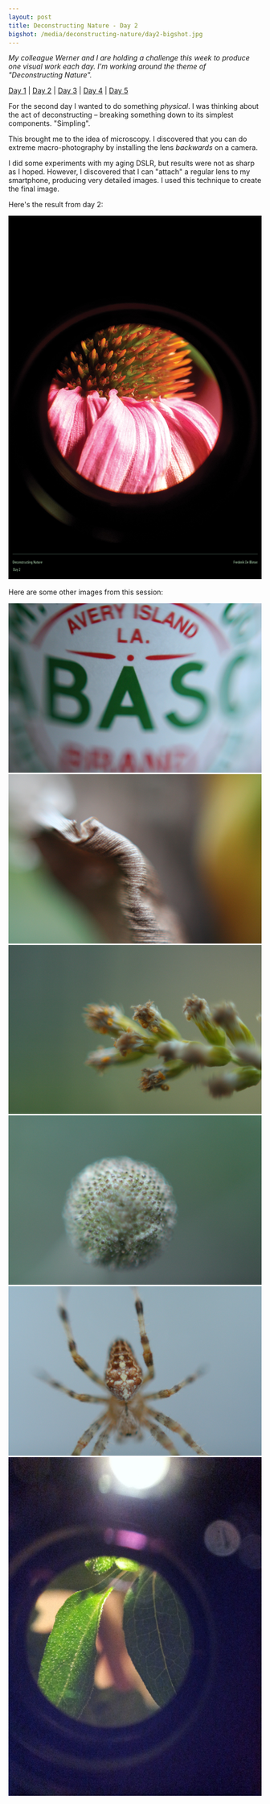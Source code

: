 ```yaml
---
layout: post
title: Deconstructing Nature - Day 2
bigshot: /media/deconstructing-nature/day2-bigshot.jpg
---
```

*My colleague Werner and I are holding a challenge this week to produce one visual work each day. I'm working around the theme of "Deconstructing Nature".*

[Day 1](/2012/09/04/deconstructing-nature-day-1) | [Day 2](/2012/09/05/deconstructing-nature-day-2) | [Day 3](/2012/09/06/deconstructing-nature-day-3) | [Day 4](/2012/09/07/deconstructing-nature-day-4) | [Day 5](/2012/09/08/deconstructing-nature-day-5)

For the second day I wanted to do something *physical*. I was thinking about the act of deconstructing – breaking something down to its simplest components. "Simpling".

This brought me to the idea of microscopy. I discovered that you can do extreme macro-photography by installing the lens *backwards* on a camera.

I did some experiments with my aging DSLR, but results were not as sharp as I hoped. However, I discovered that I can "attach" a regular lens to my smartphone, producing very detailed images. I used this technique to create the final image.

Here's the result from day 2:

![Deconstructing Nature: Final Work Day #2](/media/deconstructing-nature/day2-final.jpg)

Here are some other images from this session:

![Other experiment](/media/deconstructing-nature/day2-experiment1.jpg)
![Other experiment](/media/deconstructing-nature/day2-experiment2.jpg)
![Other experiment](/media/deconstructing-nature/day2-experiment3.jpg)
![Other experiment](/media/deconstructing-nature/day2-experiment4.jpg)
![Other experiment](/media/deconstructing-nature/day2-experiment5.jpg)
![Other experiment](/media/deconstructing-nature/day2-experiment6.jpg)
